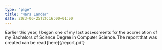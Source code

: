 ```yaml
---
type: "page"
title: "Mars Lander"
date: 2023-06-25T20:16:00+01:00
---
```

Earlier this year, I began one of my last assessments for the accrediation of my Bachelors of Science Degree in Computer Science.
The report that was created can be read [here]{/report.pdf}
